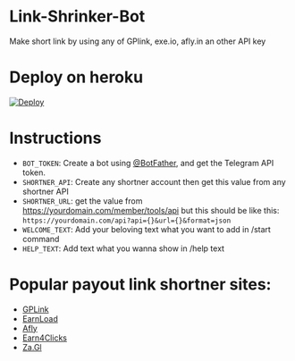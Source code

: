 # Link-Shrinker-Bot
Make short link by using any of GPlink, exe.io, afly.in an other API key

# Deploy on heroku
[![Deploy](https://www.herokucdn.com/deploy/button.svg)](https://heroku.com/deploy)

# Instructions
* `BOT_TOKEN`: Create a bot using [@BotFather](https://telegram.dog/BotFather), and get the Telegram API token.
* `SHORTNER_API`: Create any shortner account then get this value from any shortner API
* `SHORTNER_URL`: get the value from https://yourdomain.com/member/tools/api but this should be like this: `https://yourdomain.com/api?api={}&url={}&format=json`
* `WELCOME_TEXT`: Add your beloving text what you want to add in /start command
* `HELP_TEXT`: Add text what you wanna show in /help text

# Popular payout link shortner sites:
* [GPLink](https://gplink.in/member/tools/api)
* [EarnLoad](https://earnload.com/member/tools/api)
* [Afly](https://afly.in/member/tools/api)
* [Earn4Clicks](https://earn4clicks.in/member/tools/api)
* [Za.Gl](https://za.gl/member/tools/api)


